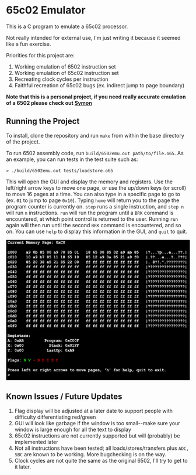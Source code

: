 # 65c02 Emulator

This is a C program to emulate a 65c02 processor.

Not really intended for external use, I'm just writing it because it seemed like a fun exercise.

Priorities for this project are:
  1. Working emulation of 6502 instruction set
  2. Working emulation of 65c02 instruction set
  3. Recreating clock cycles per instruction
  4. Faithful recreation of 65c02 bugs (ex. indirect jump to page boundary)

**Note that this is a personal project, if you need really accurate emulation of a 6502 please check out [Symon](https://github.com/sethm/symon)**

## Running the Project

To install, clone the repository and run `make` from within the base directory of the project. 

To run 6502 assembly code, run `build/6502emu.out path/to/file.o65`. As an example, you can run
tests in the test suite such as:

```
> ./build/6502emu.out tests/loadstore.o65
```

This will open the GUI and display the memory and registers. Use the left/right arrow keys to move one page, or use the up/down keys (or scroll) to move 16 pages at a time. You can also type in a specific page to go to (ex. `01` to jump to page `0x10`). Typing `home` will return you to the page the program counter is currently on. `step` runs a single instruction, and `step n` will run `n` instructions. `run` will run the program until a `BRK` command is encountered, at which point control is returned to the user. Running `run` again will then run until the second `BRK` command is encountered, and so on. You can use `help` to display this information in the GUI, and `quit` to quit.

![](examplegui.png)

## Known Issues / Future Updates

1. Flag display will be adjusted at a later date to support people with difficulty differentiating red/green
2. GUI will look like garbage if the window is too small--make sure your window is large enough for all the text to display
3. 65c02 instructions are not currently supported but will (probably) be implemented later
4. Not all instructions have been tested; all loads/stores/transfers plus `ADC, SBC` are known to be working. More bugchecking is on the way.
5. Clock cycles are not quite the same as the original 6502, I'll try to get to it later.